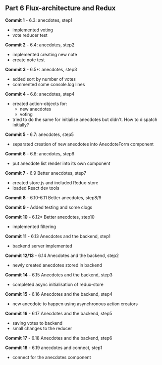 ## Part 6 Flux-architecture and Redux

**Commit 1** - 6.3: anecdotes, step1
  - implemented voting
  - vote reducer test

**Commit 2** - 6.4: anecdotes, step2
  - implemented creating new note
  - create note test

**Commit 3** - 6.5*: anecdotes, step3
  - added sort by number of votes
  - commented some console.log lines

**Commit 4** - 6.6: anecdotes, step4
  - created action-objects for:
    - new anecdotes
    - voting
  - tried to do the same for initialise anecdotes but didn't. How to dispatch initially?

**Commit 5** - 6.7: anecdotes, step5
  - separated creation of new anecdotes into AnecdoteForm component

**Commit 6** - 6.8: anecdotes, step6
  - put anecdote list render into its own component 

**Commit 7** - 6.9 Better anecdotes, step7
  - created store.js and included Redux-store
  - loaded React dev tools

**Commit 8** - 6.10-6.11 Better anecdotes, step8/9
  
**Commit 9** - Added testing and some clogs 

**Commit 10** - 6.12* Better anecdotes, step10
  - implemented filtering 

**Commit 11** - 6.13 Anecdotes and the backend, step1
  - backend server implemented 

**Commit 12/13** - 6.14 Anecdotes and the backend, step2
  - newly created anecdotes stored in backend

**Commit 14** - 6.15 Anecdotes and the backend, step3
  - completed async initialisation of redux-store
  
**Commit 15** - 6.16 Anecdotes and the backend, step4
  - new anecdote to happen using asynchronous action creators

**Commit 16** - 6.17 Anecdotes and the backend, step5
  - saving votes to backend
  - small changes to the reducer

**Commit 17** - 6.18 Anecdotes and the backend, step6

**Commit 18** - 6.19 anecdotes and connect, step1
  - connect for the anecdotes component


  

